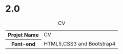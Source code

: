 # 2.0

<table>
  <caption>CV</caption>
  <tr>
    <th>Projet Name</th>
    <td>CV</td>
  </tr>
  
  <tr>
  <th>Font-end</th>
  <td>HTML5,CSS3 and Bootstrap4</td>
  </tr>
 </table>
